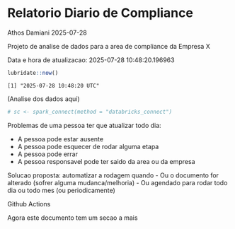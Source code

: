 # Relatorio Diario de Compliance
Athos Damiani
2025-07-28

Projeto de analise de dados para a area de compliance da Empresa X

Data e hora de atualizacao: 2025-07-28 10:48:20.196963

``` r
lubridate::now()
```

    [1] "2025-07-28 10:48:20 UTC"

(Analise dos dados aqui)

``` r
# sc <- spark_connect(method = "databricks_connect")
```

Problemas de uma pessoa ter que atualizar todo dia:

-   A pessoa pode estar ausente
-   A pessoa pode esquecer de rodar alguma etapa
-   A pessoa pode errar
-   A pessoa responsavel pode ter saido da area ou da empresa

Solucao proposta: automatizar a rodagem quando - Ou o documento for
alterado (sofrer alguma mudanca/melhoria) - Ou agendado para rodar todo
dia ou todo mes (ou periodicamente)

Github Actions

Agora este documento tem um secao a mais
